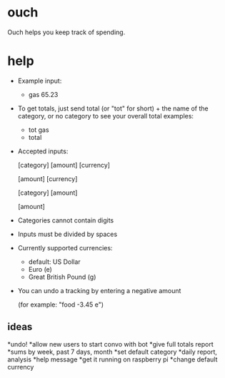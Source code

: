 # ouch
Ouch helps you keep track of spending.

# help
* Example input:
    - gas 65.23
* To get totals, just send total (or "tot" for short) + the name of the category, or no category to see your overall total
    examples:
    - tot gas
    - total
* Accepted inputs:
    
    [category] [amount] [currency]
    
    [amount] [currency]
    
    [category] [amount]
    
    [amount] 
* Categories cannot contain digits 
* Inputs must be divided by spaces
* Currently supported currencies: 
    - default: US Dollar
    - Euro (e)
    - Great British Pound (g)
* You can undo a tracking by entering a negative amount

    (for example: "food -3.45 e")

## ideas
*undo!
*allow new users to start convo with bot
*give full totals report
*sums by week, past 7 days, month
*set default category
*daily report, analysis
*help message
*get it running on raspberry pi
*change default currency
